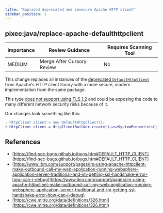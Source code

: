 ```yaml
---
title: "Replaced deprecated and insecure Apache HTTP client"
sidebar_position: 1
---
```


## pixee:java/replace-apache-defaulthttpclient 

| Importance  | Review Guidance      | Requires Scanning Tool |
|-------------|----------------------|------------------------|
| MEDIUM | Merge After Cursory Review | No     |

This change replaces all instances of the [deprecated `DefaultHttpClient`](https://hc.apache.org/httpcomponents-client-4.5.x/current/httpclient/apidocs/org/apache/http/impl/client/DefaultHttpClient.html) from Apache's HTTP client library with a more secure, modern implementation from the same package. 

 This type [does not support using TLS 1.2](https://find-sec-bugs.github.io/bugs.htm#DEFAULT_HTTP_CLIENT) and could be exposing the code to many different network security risks because of it.

Our changes look something like this:

```diff
- HttpClient client = new DefaultHttpClient();
+ HttpClient client = HttpClientBuilder.create().useSystemProperties().build();
```


## References
 * [https://find-sec-bugs.github.io/bugs.htm#DEFAULT_HTTP_CLIENT](https://find-sec-bugs.github.io/bugs.htm#DEFAULT_HTTP_CLIENT)
 * [https://www.ibm.com/support/pages/im-using-apache-httpclient-make-outbound-call-my-web-application-running-websphere-application-server-traditional-and-im-getting-ssl-handshake-error-how-can-i-debug](https://www.ibm.com/support/pages/im-using-apache-httpclient-make-outbound-call-my-web-application-running-websphere-application-server-traditional-and-im-getting-ssl-handshake-error-how-can-i-debug)
 * [https://cwe.mitre.org/data/definitions/326.html](https://cwe.mitre.org/data/definitions/326.html)
